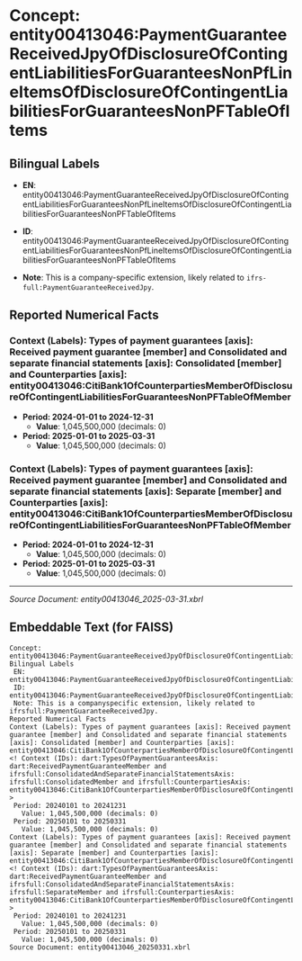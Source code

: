# Concept: entity00413046:PaymentGuaranteeReceivedJpyOfDisclosureOfContingentLiabilitiesForGuaranteesNonPfLineItemsOfDisclosureOfContingentLiabilitiesForGuaranteesNonPFTableOfItems

## Bilingual Labels
- **EN**: entity00413046:PaymentGuaranteeReceivedJpyOfDisclosureOfContingentLiabilitiesForGuaranteesNonPfLineItemsOfDisclosureOfContingentLiabilitiesForGuaranteesNonPFTableOfItems

- **ID**: entity00413046:PaymentGuaranteeReceivedJpyOfDisclosureOfContingentLiabilitiesForGuaranteesNonPfLineItemsOfDisclosureOfContingentLiabilitiesForGuaranteesNonPFTableOfItems
- **Note**: This is a company-specific extension, likely related to `ifrs-full:PaymentGuaranteeReceivedJpy`.

## Reported Numerical Facts

### **Context (Labels): Types of payment guarantees [axis]: Received payment guarantee [member] and Consolidated and separate financial statements [axis]: Consolidated [member] and Counterparties [axis]: entity00413046:CitiBank1OfCounterpartiesMemberOfDisclosureOfContingentLiabilitiesForGuaranteesNonPFTableOfMember**
<!-- Context (IDs): dart:TypesOfPaymentGuaranteesAxis: dart:ReceivedPaymentGuaranteeMember and ifrs-full:ConsolidatedAndSeparateFinancialStatementsAxis: ifrs-full:ConsolidatedMember and ifrs-full:CounterpartiesAxis: entity00413046:CitiBank1OfCounterpartiesMemberOfDisclosureOfContingentLiabilitiesForGuaranteesNonPFTableOfMember -->
- **Period: 2024-01-01 to 2024-12-31**
  - **Value**: 1,045,500,000 (decimals: 0)
- **Period: 2025-01-01 to 2025-03-31**
  - **Value**: 1,045,500,000 (decimals: 0)

### **Context (Labels): Types of payment guarantees [axis]: Received payment guarantee [member] and Consolidated and separate financial statements [axis]: Separate [member] and Counterparties [axis]: entity00413046:CitiBank1OfCounterpartiesMemberOfDisclosureOfContingentLiabilitiesForGuaranteesNonPFTableOfMember**
<!-- Context (IDs): dart:TypesOfPaymentGuaranteesAxis: dart:ReceivedPaymentGuaranteeMember and ifrs-full:ConsolidatedAndSeparateFinancialStatementsAxis: ifrs-full:SeparateMember and ifrs-full:CounterpartiesAxis: entity00413046:CitiBank1OfCounterpartiesMemberOfDisclosureOfContingentLiabilitiesForGuaranteesNonPFTableOfMember -->
- **Period: 2024-01-01 to 2024-12-31**
  - **Value**: 1,045,500,000 (decimals: 0)
- **Period: 2025-01-01 to 2025-03-31**
  - **Value**: 1,045,500,000 (decimals: 0)

---
*Source Document: entity00413046_2025-03-31.xbrl*
## Embeddable Text (for FAISS)
```text
Concept: entity00413046:PaymentGuaranteeReceivedJpyOfDisclosureOfContingentLiabilitiesForGuaranteesNonPfLineItemsOfDisclosureOfContingentLiabilitiesForGuaranteesNonPFTableOfItems
Bilingual Labels
 EN: entity00413046:PaymentGuaranteeReceivedJpyOfDisclosureOfContingentLiabilitiesForGuaranteesNonPfLineItemsOfDisclosureOfContingentLiabilitiesForGuaranteesNonPFTableOfItems
 ID: entity00413046:PaymentGuaranteeReceivedJpyOfDisclosureOfContingentLiabilitiesForGuaranteesNonPfLineItemsOfDisclosureOfContingentLiabilitiesForGuaranteesNonPFTableOfItems
 Note: This is a companyspecific extension, likely related to ifrsfull:PaymentGuaranteeReceivedJpy.
Reported Numerical Facts
Context (Labels): Types of payment guarantees [axis]: Received payment guarantee [member] and Consolidated and separate financial statements [axis]: Consolidated [member] and Counterparties [axis]: entity00413046:CitiBank1OfCounterpartiesMemberOfDisclosureOfContingentLiabilitiesForGuaranteesNonPFTableOfMember
<! Context (IDs): dart:TypesOfPaymentGuaranteesAxis: dart:ReceivedPaymentGuaranteeMember and ifrsfull:ConsolidatedAndSeparateFinancialStatementsAxis: ifrsfull:ConsolidatedMember and ifrsfull:CounterpartiesAxis: entity00413046:CitiBank1OfCounterpartiesMemberOfDisclosureOfContingentLiabilitiesForGuaranteesNonPFTableOfMember >
 Period: 20240101 to 20241231
   Value: 1,045,500,000 (decimals: 0)
 Period: 20250101 to 20250331
   Value: 1,045,500,000 (decimals: 0)
Context (Labels): Types of payment guarantees [axis]: Received payment guarantee [member] and Consolidated and separate financial statements [axis]: Separate [member] and Counterparties [axis]: entity00413046:CitiBank1OfCounterpartiesMemberOfDisclosureOfContingentLiabilitiesForGuaranteesNonPFTableOfMember
<! Context (IDs): dart:TypesOfPaymentGuaranteesAxis: dart:ReceivedPaymentGuaranteeMember and ifrsfull:ConsolidatedAndSeparateFinancialStatementsAxis: ifrsfull:SeparateMember and ifrsfull:CounterpartiesAxis: entity00413046:CitiBank1OfCounterpartiesMemberOfDisclosureOfContingentLiabilitiesForGuaranteesNonPFTableOfMember >
 Period: 20240101 to 20241231
   Value: 1,045,500,000 (decimals: 0)
 Period: 20250101 to 20250331
   Value: 1,045,500,000 (decimals: 0)
Source Document: entity00413046_20250331.xbrl
```